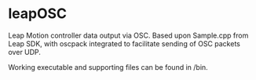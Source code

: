 leapOSC
=======

Leap Motion controller data output via OSC.
Based upon Sample.cpp from Leap SDK, with oscpack integrated to facilitate sending of OSC packets over UDP.

Working executable and supporting files can be found in /bin.
